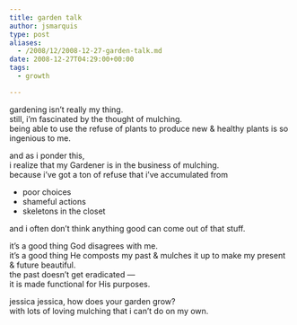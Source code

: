 ```yaml
---
title: garden talk
author: jsmarquis
type: post
aliases:
  - /2008/12/2008-12-27-garden-talk.md
date: 2008-12-27T04:29:00+00:00
tags:
  - growth

---
```

gardening isn&#8217;t really my thing.  
still, i&#8217;m fascinated by the thought of mulching.  
being able to use the refuse of plants to produce new & healthy plants is so ingenious to me.

and as i ponder this,  
i realize that my Gardener is in the business of mulching.  
because i&#8217;ve got a ton of refuse that i&#8217;ve accumulated from

  * poor choices
  * shameful actions
  * skeletons in the closet

and i often don&#8217;t think anything good can come out of that stuff.

it&#8217;s a good thing God disagrees with me.  
it&#8217;s a good thing He composts my past & mulches it up to make my present & future beautiful.  
the past doesn&#8217;t get eradicated &#8212;  
it is made functional for His purposes.

jessica jessica, how does your garden grow?  
with lots of loving mulching that i can&#8217;t do on my own.